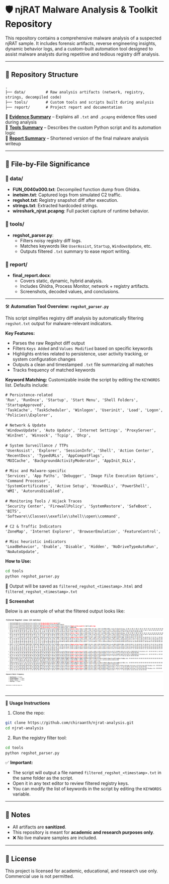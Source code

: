 # 🛡️ njRAT Malware Analysis & Toolkit Repository

This repository contains a comprehensive malware analysis of a suspected njRAT sample. It includes forensic artifacts, reverse engineering insights, dynamic behavior logs, and a custom-built automation tool designed to assist malware analysts during repetitive and tedious registry diff analysis.

---

## 📁 Repository Structure

```
.
├── data/         # Raw analysis artifacts (network, registry, strings, decompiled code)
├── tools/        # Custom tools and scripts built during analysis
├── report/       # Project report and documentation
```

📘 [**Evidence Summary**](data/README.md) – Explains all `.txt` and `.pcapng` evidence files used during analysis  
🔧 [**Tools Summary**](tools/README.md) – Describes the custom Python script and its automation logic  
📄 [**Report Summary**](report/README.md) – Shortened version of the final malware analysis writeup

---

## 📂 File-by-File Significance

### 📘 data/
- **FUN_0040a000.txt**: Decompiled function dump from Ghidra.
- **inetsim.txt**: Captured logs from simulated C2 traffic.
- **regshot.txt**: Registry snapshot diff after execution.
- **strings.txt**: Extracted hardcoded strings.
- **wireshark_njrat.pcapng**: Full packet capture of runtime behavior.

### 🔧 tools/
- **regshot_parser.py**:
  - Filters noisy registry diff logs.
  - Matches keywords like `UserAssist`, `Startup`, `WindowsUpdate`, etc.
  - Outputs filtered `.txt` summary to ease report writing.

### 📄 report/
- **final_report.docx**:
  - Covers static, dynamic, hybrid analysis.
  - Includes Ghidra, Process Monitor, network + registry artifacts.
  - Screenshots, decoded values, and conclusions.

---
🛠️ **Automation Tool Overview:** **`regshot_parser.py`**

This script simplifies registry diff analysis by automatically filtering `regshot.txt` output for malware-relevant indicators.

**Key Features:**

- Parses the raw Regshot diff output
- Filters `Keys Added` and `Values Modified` based on specific keywords
- Highlights entries related to persistence, user activity tracking, or system configuration changes
- Outputs a clean and timestamped `.txt` file summarizing all matches
- Tracks frequency of matched keywords

**Keyword Matching:**
Customizable inside the script by editing the `KEYWORDS` list. Defaults include:

```
# Persistence-related
'Run', 'RunOnce', 'Startup', 'Start Menu', 'Shell Folders', 'StartupApproved',
'TaskCache', 'TaskScheduler', 'Winlogon', 'Userinit', 'Load', 'Logon', 'Policies\\Explorer',

# Network & Update
'WindowsUpdate', 'Auto Update', 'Internet Settings', 'ProxyServer', 'WinInet', 'Winsock', 'Tcpip', 'Dhcp',

# System Surveillance / TTPs
'UserAssist', 'Explorer', 'SessionInfo', 'Shell', 'Action Center', 'RecentDocs', 'TypedURLs', 'AppCompatFlags',
'MUICache', 'BackgroundActivityModerator', 'AppInit_DLLs',

# Misc and Malware-specific
'Services', 'App Paths', 'Debugger', 'Image File Execution Options', 'Command Processor',
'SystemCertificates', 'Active Setup', 'KnownDLLs', 'PowerShell', 'WMI', 'AutorunsDisabled',

# Monitoring Tools / Hijack Traces
'Security Center', 'FirewallPolicy', 'SystemRestore', 'SafeBoot', 'BITS',
'Software\\Classes\\exefile\\shell\\open\\command',

# C2 & Traffic Indicators
'ZoneMap', 'Internet Explorer', 'BrowserEmulation', 'FeatureControl',

# Misc heuristic indicators
'LoadBehavior', 'Enable', 'Disable', 'Hidden', 'NoDriveTypeAutoRun', 'NoAutoUpdate',

```

**How to Use:**

```bash
cd tools
python regshot_parser.py
```

📄 Output will be saved as `filtered_regshot_<timestamp>.html` and `filtered_regshot_<timestamp>.txt`

**📸 Screenshot**

Below is an example of what the filtered output looks like:

![Filtered Output Preview](data/regshot_parser.png)


---

🚀 **Usage Instructions**

1. Clone the repo:

```bash
git clone https://github.com/chiraanth/njrat-analysis.git
cd njrat-analysis
```

2. Run the registry filter tool:

```bash
cd tools
python regshot_parser.py
```

✅ **Important:**

- The script will output a file named `filtered_regshot_<timestamp>.txt` in the same folder as the script.
- Open it in any text editor to review filtered registry keys.
- You can modify the list of keywords in the script by editing the `KEYWORDS` variable.

---

## 📌 Notes
- All artifacts are **sanitized**.
- This repository is meant for **academic and research purposes only**.
- ❌ No live malware samples are included.

---

## 📜 License
This project is licensed for academic, educational, and research use only. Commercial use is not permitted.

